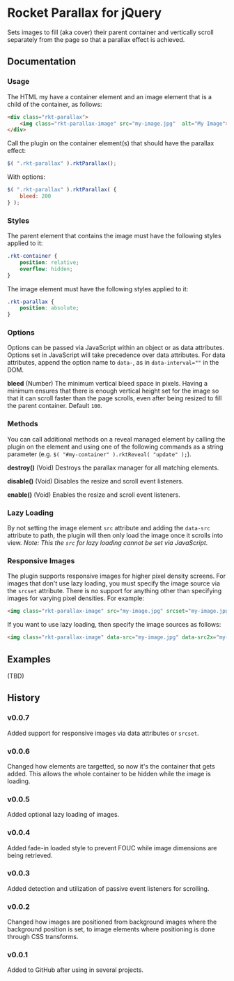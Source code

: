 # Rocket Parallax for jQuery
Sets images to fill (aka cover) their parent container and vertically scroll separately from the page so that a parallax effect is achieved.

## Documentation
### Usage
The HTML my have a container element and an image element that is a child of the container, as follows:

```html
<div class="rkt-parallax">
	<img class="rkt-parallax-image" src="my-image.jpg"  alt="My Image">
</div>
```

Call the plugin on the container element(s) that should have the parallax effect:

```javascript
$( ".rkt-parallax" ).rktParallax();
```

With options:
```javascript
$( ".rkt-parallax" ).rktParallax( {
	bleed: 200
} );
```


### Styles
The parent element that contains the image must have the following styles applied to it:

```css
.rkt-container {
	position: relative;
	overflow: hidden;
}
```

The image element must have the following styles applied to it:

```css
.rkt-parallax {
	position: absolute;
}
```


### Options
Options can be passed via JavaScript within an object or as data attributes.  Options set in JavaScript will take precedence over data attributes.  For data attributes, append the option name to `data-`, as in `data-interval=""` in the DOM.

**bleed** (Number) The minimum vertical bleed space in pixels.  Having a minimum ensures that there is enough vertical height set for the image so that it can scroll faster than the page scrolls, even after being resized to fill the parent container.  Default `100`.



### Methods
You can call additional methods on a reveal managed element by calling the plugin on the element and using one of the following commands as a string parameter (e.g. `$( "#my-container" ).rktReveal( "update" );`).

**destroy()** (Void) Destroys the parallax manager for all matching elements.

**disable()** (Void) Disables the resize and scroll event listeners.

**enable()** (Void) Enables the resize and scroll event listeners.



### Lazy Loading
By not setting the image element `src` attribute and adding the `data-src` attribute to path, the plugin will then only load the image once it scrolls into view.  *Note: This the `src` for lazy loading cannot be set via JavaScript.*


### Responsive Images
The plugin supports responsive images for higher pixel density screens.  For images that don't use lazy loading, you must specify the image source via the `srcset` attribute.  There is no support for anything other than specifying images for varying pixel densities.  For example:

```html
<img class="rkt-parallax-image" src="my-image.jpg" srcset="my-image.jpg 1x, my-image@2x.jpg 2x" alt="My Image">
```

If you want to use lazy loading, then specify the image sources as follows:

```html
<img class="rkt-parallax-image" data-src="my-image.jpg" data-src2x="my-image@2x.jpg" alt="My Image">
```



## Examples
(TBD)



## History
### v0.0.7
Added support for responsive images via data attributes or `srcset`.

### v0.0.6
Changed how elements are targetted, so now it's the container that gets added.  This allows the whole container to be hidden while the image is loading.

### v0.0.5
Added optional lazy loading of images.

### v0.0.4
Added fade-in loaded style to prevent FOUC while image dimensions are being retrieved.

### v0.0.3
Added detection and utilization of passive event listeners for scrolling.

### v0.0.2
Changed how images are positioned from background images where the background position is set, to image elements where positioning is done through CSS transforms.

### v0.0.1
Added to GitHub after using in several projects.
